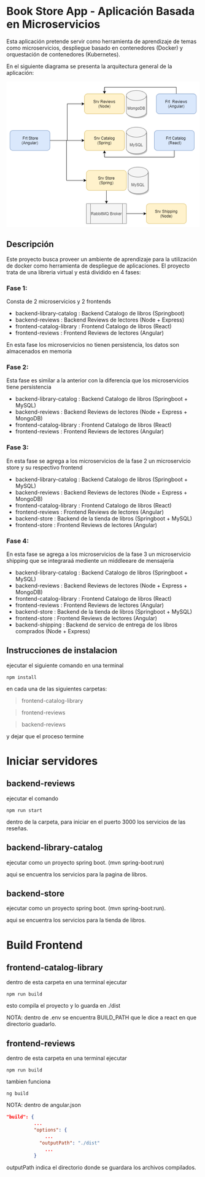 # Book Store App - Aplicación Basada en Microservicios

Esta aplicación pretende servir como herramienta de aprendizaje de temas como microservicios, despliegue basado en contenedores (Docker) y orquestación de contenedores (Kubernetes).

En el siguiente diagrama se presenta la arquitectura general de la aplicación:

![](Diagrama.png)

## Descripción

Este proyecto busca proveer un ambiente de aprendizaje para la utilización de docker como herramienta de despliegue de aplicaciones. El proyecto trata de una libreria virtual y está dividido en 4 fases:

### Fase 1:
Consta de 2 microservicios y 2 frontends 

- backend-library-catalog : Backend Catalogo de libros (Springboot)
- backend-reviews : Backend Reviews de lectores (Node + Express)
- frontend-catalog-library : Frontend Catalogo de libros (React)
- frontend-reviews : Frontend Reviews de lectores (Angular)

En esta fase los microservicios no tienen persistencia, los datos son almacenados en memoria

### Fase 2:
Esta fase es similar a la anterior con la diferencia que los microservicios tiene persistencia
- backend-library-catalog : Backend Catalogo de libros (Springboot + MySQL)
- backend-reviews : Backend Reviews de lectores (Node + Express + MongoDB)
- frontend-catalog-library : Frontend Catalogo de libros (React)
- frontend-reviews : Frontend Reviews de lectores (Angular)

### Fase 3:
En esta fase se agrega a los microservicios de la fase 2 un microservicio store y su respectivo frontend
- backend-library-catalog : Backend Catalogo de libros (Springboot + MySQL)
- backend-reviews : Backend Reviews de lectores (Node + Express + MongoDB)
- frontend-catalog-library : Frontend Catalogo de libros (React)
- frontend-reviews : Frontend Reviews de lectores (Angular)
- backend-store : Backend de la tienda de libros (Springboot + MySQL)
- frontend-store : Frontend Reviews de lectores (Angular)

### Fase 4:
En esta fase se agrega a los microservicios de la fase 3 un microservicio shipping que se integraraá mediente un middleeare de mensajeria
- backend-library-catalog : Backend Catalogo de libros (Springboot + MySQL)
- backend-reviews : Backend Reviews de lectores (Node + Express + MongoDB)
- frontend-catalog-library : Frontend Catalogo de libros (React)
- frontend-reviews : Frontend Reviews de lectores (Angular)
- backend-store : Backend de la tienda de libros (Springboot + MySQL)
- frontend-store : Frontend Reviews de lectores (Angular)
- backend-shipping : Backend de servico de entrega de los libros comprados (Node + Express)

## Instrucciones de instalacion

ejecutar el siguiente comando en una terminal
```
npm install 
```
en cada una de las siguientes carpetas:  
>frontend-catalog-library 

>frontend-reviews 

>backend-reviews

y dejar que el proceso termine

# Iniciar servidores
## backend-reviews 
ejecutar el comando
```
npm run start
```
dentro de la carpeta, para iniciar en el puerto 3000 los servicios de las reseñas.

## backend-library-catalog
ejecutar como un proyecto spring boot. (mvn spring-boot:run)

aqui se encuentra los servicios para la pagina de libros.

## backend-store
ejecutar como un proyecto spring boot. (mvn spring-boot:run).

aqui se encuentra los servicios para la tienda de libros.

# Build Frontend
## frontend-catalog-library
dentro de esta carpeta en una terminal ejecutar 
```
npm run build
```
esto compila el proyecto y lo guarda en ./dist

NOTA: dentro de .env se encuentra BUILD_PATH que le dice a react en que directorio guadarlo.

## frontend-reviews
dentro de esta carpeta en una terminal ejecutar
```
npm run build
```
tambien funciona 
```
ng build
```
NOTA: dentro de angular.json 
```json
"build": {
          ...
          "options": {
              ...
            "outputPath": "./dist"
              ...
          }
```
outputPath indica el directorio donde se guardara los archivos compilados.

